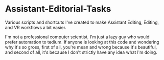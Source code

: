 # Assistant-Editorial-Tasks
Various scripts and shortcuts I've created to make Assistant Editing, Editing, and VR workflows a bit easier.

I'm not a professional computer scientist, I'm just a lazy guy who would prefer automation to tedium. If anyone is looking at this code and wondering why it's so gross, first of all, you're mean and wrong because it's beautiful, and second of all, it's because I don't strictly have any idea what I'm doing.
